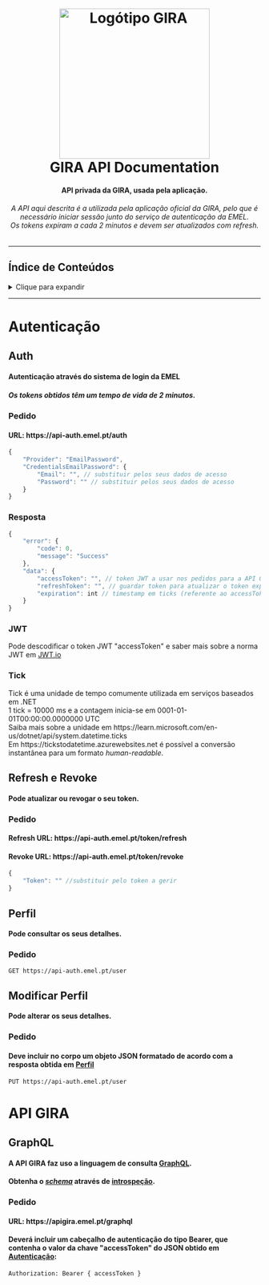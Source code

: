 <h1 align="center">
  <a name="logo" href="https://www.gira-bicicletasdelisboa.pt/">
    <img src="https://www.gira-bicicletasdelisboa.pt/wp-content/themes/gira/resources/assets/images/logo_gira.svg" alt="Logótipo GIRA" width="300">
  </a>
  <br>
  GIRA API Documentation
</h1>

<h4 align="center">API privada da GIRA, usada pela aplicação.</h4>
<h6 align="center">A API aqui descrita é a utilizada pela aplicação oficial da GIRA, pelo que é necessário iniciar sessão junto do serviço de autenticação da EMEL.<br>Os tokens expiram a cada 2 minutos e devem ser atualizados com refresh.</h6>
<hr>

## Índice de Conteúdos
<details>
<summary>Clique para expandir</summary>

- [Autenticação](#auth)
  * [Auth](#auth-init)
  * [Refresh e Revoke](#auth-refrev)
  * [Perfil](#auth-profile)
  * [Modificar Perfil](#auth-modifprofile)
- [API GIRA](#gira-api)
  * [Pedido](#gira-api-req)

</details>

<hr>
<h1 id="auth">Autenticação</h1>
<h2 id="auth-init">Auth</h2>
<h4>Autenticação através do sistema de login da EMEL</h4>
<h5>Os tokens obtidos têm um tempo de vida de 2 minutos.</h5>

<h3 id="auth-init-req">Pedido</h3>
<h4>URL: https://api-auth.emel.pt/auth</h4>

```javascript
{
    "Provider": "EmailPassword",
    "CredentialsEmailPassword": {
        "Email": "", // substituir pelos seus dados de acesso
        "Password": "" // substituir pelos seus dados de acesso
    }
}
```
<h3 id="auth-init-res">Resposta</h3>

```javascript
{
    "error": {
        "code": 0,
        "message": "Success"
    },
    "data": {
        "accessToken": "", // token JWT a usar nos pedidos para a API GIRA, expira 2 minutos após gerado
        "refreshToken": "", // guardar token para atualizar o token expirado
        "expiration": int // timestamp em ticks (referente ao accessToken)
    } 
}
```
<h3>JWT</h3>
<p>Pode descodificar o token JWT "accessToken" e saber mais sobre a norma JWT em <a href="https://jwt.io/">JWT.io</a></p>

<h3>Tick</h3>
<p>
  Tick é uma unidade de tempo comumente utilizada em serviços baseados em .NET
  <br>1 tick = 10000 ms e a contagem inicia-se em 0001-01-01T00:00:00.0000000 UTC
  <br>Saiba mais sobre a unidade em https://learn.microsoft.com/en-us/dotnet/api/system.datetime.ticks
  <br>Em https://tickstodatetime.azurewebsites.net é possível a conversão instantânea para um formato <i>human-readable</i>.
</p>




<h2 id="auth-refrev">Refresh e Revoke</h2>
<h4>Pode atualizar ou revogar o seu token.</h4> 

<h3 id="auth-refrev-req">Pedido</h3>
<h4>Refresh URL: https://api-auth.emel.pt/token/refresh</h4>
<h4>Revoke URL: https://api-auth.emel.pt/token/revoke</h4>

```javascript
{
    "Token": "" //substituir pelo token a gerir
}
```  

<h2 id="auth-profile">Perfil</h2>
<h4>Pode consultar os seus detalhes.</h4>

<h3 id="auth-profile-req">Pedido</h3>

```
GET https://api-auth.emel.pt/user
```  

<h2 id="auth-modifprofile">Modificar Perfil</h2>
<h4>Pode alterar os seus detalhes.</h4>

<h3 id="auth-profile-req">Pedido</h3>
<h4>Deve incluir no corpo um objeto JSON formatado de acordo com a resposta obtida em <a href="#auth-profile">Perfil</a></h4>

```
PUT https://api-auth.emel.pt/user
```  


<h1 id="gira-api">API GIRA</h1>
<h2>GraphQL</h2>
<h4>A API GIRA faz uso a linguagem de consulta <a href="https://graphql.org/">GraphQL</a>.</h4>
<h4>Obtenha o <i><a href="https://graphql.org/learn/schema/">schema</a></i> através de <a href="https://graphql.org/learn/introspection/">introspeção</a>.</h4> 

<h3 id="gira-api-req">Pedido</h3>
<h4>URL: https://apigira.emel.pt/graphql</h4>
<h4>Deverá incluir um cabeçalho de autenticação do tipo Bearer, que contenha o valor da chave "accessToken" do JSON obtido em <a href="#auth">Autenticação</a>:</h4>

```
Authorization: Bearer { accessToken }
```
